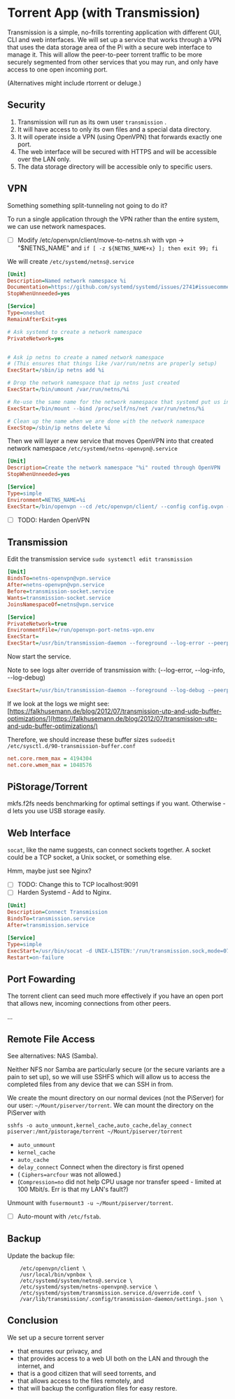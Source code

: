 # Torrent App \(with Transmission\)

Transmission is a simple, no-frills torrenting application with different GUI, CLI and web interfaces. We will set up a service that works through a VPN that uses the data storage area of the Pi with a secure web interface to manage it. This will allow the peer-to-peer torrent traffic to be more securely segmented from other services that you may run, and only have access to one open incoming port.

\(Alternatives might include rtorrent or deluge.\)

## Security

1. Transmission will run as its own user `transmission` .
2. It will have access to only its own files and a special data directory.
3. It will operate inside a VPN \(using OpenVPN\) that forwards exactly one port.
4. The web interface will be secured with HTTPS and will be accessible over the LAN only.
5. The data storage directory will be accessible only to specific users.

## VPN

Something something split-tunneling not going to do it?

To run a single application through the VPN rather than the entire system, we can use network namespaces.

* [ ] Modify /etc/openvpn/client/move-to-netns.sh with vpn -&gt; "$NETNS\_NAME" and `if [ -z ${NETNS_NAME+x} ]; then exit 99; fi`

We will create `/etc/systemd/netns@.service`

```ini
[Unit]
Description=Named network namespace %i
Documentation=https://github.com/systemd/systemd/issues/2741#issuecomment-336736214
StopWhenUnneeded=yes

[Service]
Type=oneshot
RemainAfterExit=yes

# Ask systemd to create a network namespace
PrivateNetwork=yes


# Ask ip netns to create a named network namespace
# (This ensures that things like /var/run/netns are properly setup)
ExecStart=/sbin/ip netns add %i

# Drop the network namespace that ip netns just created
ExecStart=/bin/umount /var/run/netns/%i

# Re-use the same name for the network namespace that systemd put us in
ExecStart=/bin/mount --bind /proc/self/ns/net /var/run/netns/%i

# Clean up the name when we are done with the network namespace
ExecStop=/sbin/ip netns delete %i
```

Then we will layer a new service that moves OpenVPN into that created network namespace `/etc/systemd/netns-openvpn@.service`

```ini
[Unit]
Description=Create the network namespace "%i" routed through OpenVPN
StopWhenUnneeded=yes

[Service]
Type=simple
Environment=NETNS_NAME=%i
ExecStart=/bin/openvpn --cd /etc/openvpn/client/ --config config.ovpn --config override.conf
```

* [ ] TODO: Harden OpenVPN

## Transmission

Edit the transmission service `sudo systemctl edit transmission`

```ini
[Unit]
BindsTo=netns-openvpn@vpn.service
After=netns-openvpn@vpn.service
Before=transmission-socket.service
Wants=transmission-socket.service
JoinsNamespaceOf=netns@vpn.service

[Service]
PrivateNetwork=true
EnvironmentFile=/run/openvpn-port-netns-vpn.env
ExecStart=
ExecStart=/usr/bin/transmission-daemon --foreground --log-error --peerport ${openport}
```

Now start the service.

Note to see logs alter override of transmission with: \(--log-error, --log-info, --log-debug\)

```ini
ExecStart=/usr/bin/transmission-daemon --foreground --log-debug --peerport ${openport}
```

If we look at the logs we might see: [https://falkhusemann.de/blog/2012/07/transmission-utp-and-udp-buffer-optimizations/](https://falkhusemann.de/blog/2012/07/transmission-utp-and-udp-buffer-optimizations/)

Therefore, we should increase these buffer sizes `sudoedit /etc/sysctl.d/90-transmission-buffer.conf`

```ini
net.core.rmem_max = 4194304
net.core.wmem_max = 1048576
```

## PiStorage/Torrent

mkfs.f2fs needs benchmarking for optimal settings if you want. Otherwise -d lets you use USB storage easily.

## Web Interface

`socat`, like the name suggests, can connect sockets together. A socket could be a TCP socket, a Unix socket, or something else.

Hmm, maybe just see Nginx?

* [ ] TODO: Change this to TCP localhost:9091
* [ ] Harden Systemd - Add to Nginx.

```ini
[Unit]
Description=Connect Transmission
BindsTo=transmission.service
After=transmission.service

[Service]
Type=simple
ExecStart=/usr/bin/socat -d UNIX-LISTEN:'/run/transmission.sock,mode=0770,group=http,fork' exec:'ip netns exec vpn "socat STDIO TCP-CONNECT:127.0.0.1:9091,nodelay",nofork,pipes'                                 
Restart=on-failure
```

## Port Fowarding

The torrent client can seed much more effectively  if you have an open port that allows new, incoming connections from other peers.

...

## Remote File Access

See alternatives: NAS \(Samba\).

Neither NFS nor Samba are particularly secure \(or the secure variants are a pain to set up\), so we will use SSHFS which will allow us to access the completed files from any device that we can SSH in from.

We create the mount directory on our normal devices \(not the PiServer\) for our user: `~/Mount/piserver/torrent`. We can mount the directory on the PiServer with

```
sshfs -o auto_unmount,kernel_cache,auto_cache,delay_connect piserver:/mnt/pistorage/torrent ~/Mount/piserver/torrent
```

* `auto_unmount`
* `kernel_cache`
* `auto_cache`
* `delay_connect` Connect when the directory is first opened
* \( `Ciphers=arcfour` was not allowed.\)
* \(`Compression=no` did not help CPU usage nor transfer speed - limited at 100 Mbit/s. Err is that my LAN's fault?\)

Unmount with `fusermount3 -u ~/Mount/piserver/torrent`.

* [ ] Auto-mount with `/etc/fstab`.

## Backup

Update the backup file:

```
    /etc/openvpn/client \
    /usr/local/bin/vpnbox \
    /etc/systemd/system/netns@.service \
    /etc/systemd/system/netns-openvpn@.service \
    /etc/systemd/system/transmission.service.d/override.conf \
    /var/lib/transmission/.config/transmission-daemon/settings.json \
```

## Conclusion

We set up a secure torrent server

* that ensures our privacy, and
* that provides access to a web UI both on the LAN and through the internet, and
* that is a good citizen that will seed torrents, and
* that allows access to the files remotely, and
* that will backup the configuration files for easy restore.



